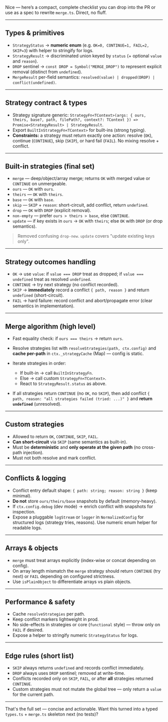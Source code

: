 Nice — here’s a compact, complete checklist you can drop into the PR or use as a spec to rewrite `merge.ts`. Direct, no fluff.

---

## Types & primitives

- `StrategyStatus` → **numeric enum** (e.g. `OK=0, CONTINUE=1, FAIL=2, SKIP=3`) with helper to stringify for logs.
- `StrategyResult` → discriminated union keyed by `status` (+ optional `value` and `reason`).
- `DROP` sentinel → `const DROP = Symbol("MERGE_DROP")` to represent explicit removal (distinct from `undefined`).
- `MergeResult` per-field semantics: `resolved(value) | dropped(DROP) | conflict(undefined)`.

---

## Strategy contract & types

- Strategy signature generic: `StrategyFn<TContext>(args: { ours, theirs, base?, path, filePath?, context?: TContext }) => Promise<StrategyResult> | StrategyResult`.
- Export `BuiltInStrategyFn<TContext>` for built-ins (strong typing).
- **Constraints:** a strategy must return exactly one action: resolve (`OK`), continue (`CONTINUE`), skip (`SKIP`), or hard fail (`FAIL`). No mixing resolve + conflict.

---

## Built-in strategies (final set)

- `merge` — deep/object/array merge; returns `OK` with merged value or `CONTINUE` on unmergeable.
- `ours` — `OK` with `ours`.
- `theirs` — `OK` with `theirs`.
- `base` — `OK` with `base`.
- `skip` — `SKIP` + `reason`: short-circuit, add conflict, return `undefined`.
- `drop` — `OK` with `DROP` (explicit removal).
- `non-empty` — prefer `ours > theirs > base`, else `CONTINUE`.
- `update` — if key exists in `ours` → `OK` with `theirs`; else `OK` with `DROP` (or drop semantics).

> Removed confusing `drop-new`. `update` covers "update existing keys only".

---

## Strategy outcomes handling

- `OK` → use `value`: if `value === DROP` treat as dropped; if `value === undefined` treat as resolved `undefined`.
- `CONTINUE` → try next strategy (no conflict recorded).
- `SKIP` → **immediately** record a conflict `{ path, reason }` and return `undefined` (short-circuit).
- `FAIL` → hard failure: record conflict and abort/propagate error (clear semantics in implementation).

---

## Merge algorithm (high level)

- Fast equality check: if `ours === theirs` → return `ours`.
- Resolve strategies list with `resolveStrategies(path, ctx.config)` and **cache per-path** in `ctx._strategyCache` (Map) — config is static.
- Iterate strategies in order:
  - If built-in → call `BuiltInStrategyFn`.
  - Else → call custom `StrategyFn<TContext>`.
  - React to `StrategyResult.status` as above.

- If all strategies return `CONTINUE` (no `OK`, no `SKIP`), then add conflict `{ path, reason: "all strategies failed (tried: ...)" }` and **return `undefined`** (unresolved).

---

## Custom strategies

- Allowed to return `OK`, `CONTINUE`, `SKIP`, `FAIL`.
- **Can short-circuit** via `SKIP` (same semantics as built-in).
- Must be **deterministic** and **only operate at the given path** (no cross-path injection).
- Must not both resolve and mark conflict.

---

## Conflicts & logging

- Conflict entry default shape: `{ path: string; reason: string }` (keep minimal).
- **Do not** store `ours/theirs/base` snapshots by default (memory-heavy).
- If `ctx.config.debug` (dev mode) → enrich conflict with snapshots for inspection.
- Expose a pluggable `logStream` or `logger` in `NormalizedConfig` for structured logs (strategy tries, reasons). Use numeric enum helper for readable logs.

---

## Arrays & objects

- `merge` must treat arrays explicitly (index-wise or concat depending on config).
- On array length mismatch the `merge` strategy should return `CONTINUE` (try next) or `FAIL` depending on configured strictness.
- Use `isPlainObject` to differentiate arrays vs plain objects.

---

## Performance & safety

- Cache `resolveStrategies` per path.
- Keep conflict markers lightweight in prod.
- No side-effects in strategies or core (`functional` style) — throw only on `FAIL` if desired.
- Expose a helper to stringify numeric `StrategyStatus` for logs.

---

## Edge rules (short list)

- `SKIP` always returns `undefined` and records conflict immediately.
- `DROP` always uses `DROP` sentinel; removed at write-time.
- Conflicts recorded only on `SKIP`, `FAIL`, or after **all** strategies returned `CONTINUE`.
- Custom strategies must not mutate the global tree — only return a `value` for the current path.

---

That's the full set — concise and actionable. Want this turned into a typed `types.ts` + `merge.ts` skeleton next (no tests)?
